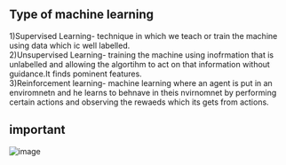 ## Type of machine learning 
1)Supervised Learning- technique in which we teach or train the machine using data which ic well labelled.<br/>
2)Unsupervised Learning- training the machine using inofrmation that is unlabelled and allowing the algortihm to act on that information without guidance.It finds pominent features.<br/>
3)Reinforcement learning- machine learning where an agent is put in an enviromnetn and he learns to behnave in theis nvirnomnet by performing certain actions and observing the rewaeds which its gets from actions.<br/>
## important 

![image](https://github.com/ar7937/CodingNotes/assets/83566191/69b64181-e4fd-4795-928a-41f6f9b80e18)
